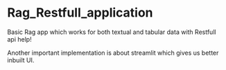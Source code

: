 # Rag_Restfull_application
Basic Rag app which works for both textual and tabular data with Restfull api help!

Another important implementation is about streamlit which gives us better inbuilt UI.

